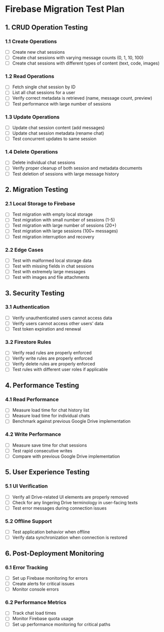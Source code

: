# Firebase Migration Test Plan

## 1. CRUD Operation Testing

### 1.1 Create Operations
- [ ] Create new chat sessions
- [ ] Create chat sessions with varying message counts (0, 1, 10, 100)
- [ ] Create chat sessions with different types of content (text, code, images)

### 1.2 Read Operations
- [ ] Fetch single chat session by ID
- [ ] List all chat sessions for a user
- [ ] Verify correct metadata is retrieved (name, message count, preview)
- [ ] Test performance with large number of sessions

### 1.3 Update Operations
- [ ] Update chat session content (add messages)
- [ ] Update chat session metadata (rename chat)
- [ ] Test concurrent updates to same session

### 1.4 Delete Operations
- [ ] Delete individual chat sessions
- [ ] Verify proper cleanup of both session and metadata documents
- [ ] Test deletion of sessions with large message history

## 2. Migration Testing

### 2.1 Local Storage to Firebase
- [ ] Test migration with empty local storage
- [ ] Test migration with small number of sessions (1-5)
- [ ] Test migration with large number of sessions (20+)
- [ ] Test migration with large sessions (100+ messages)
- [ ] Test migration interruption and recovery

### 2.2 Edge Cases
- [ ] Test with malformed local storage data
- [ ] Test with missing fields in chat sessions
- [ ] Test with extremely large messages
- [ ] Test with images and file attachments

## 3. Security Testing

### 3.1 Authentication
- [ ] Verify unauthenticated users cannot access data
- [ ] Verify users cannot access other users' data
- [ ] Test token expiration and renewal

### 3.2 Firestore Rules
- [ ] Verify read rules are properly enforced
- [ ] Verify write rules are properly enforced
- [ ] Verify delete rules are properly enforced
- [ ] Test rules with different user roles if applicable

## 4. Performance Testing

### 4.1 Read Performance
- [ ] Measure load time for chat history list
- [ ] Measure load time for individual chats
- [ ] Benchmark against previous Google Drive implementation

### 4.2 Write Performance
- [ ] Measure save time for chat sessions
- [ ] Test rapid consecutive writes
- [ ] Compare with previous Google Drive implementation

## 5. User Experience Testing

### 5.1 UI Verification
- [ ] Verify all Drive-related UI elements are properly removed
- [ ] Check for any lingering Drive terminology in user-facing texts
- [ ] Test error messages during connection issues

### 5.2 Offline Support
- [ ] Test application behavior when offline
- [ ] Verify data synchronization when connection is restored

## 6. Post-Deployment Monitoring

### 6.1 Error Tracking
- [ ] Set up Firebase monitoring for errors
- [ ] Create alerts for critical issues
- [ ] Monitor console errors

### 6.2 Performance Metrics
- [ ] Track chat load times
- [ ] Monitor Firebase quota usage
- [ ] Set up performance monitoring for critical paths 